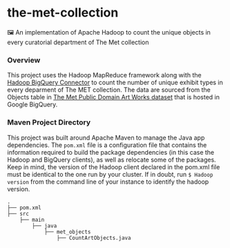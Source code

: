 # the-met-collection
🖼️ An implementation of Apache Hadoop to count the unique objects in every curatorial department of The Met collection

### Overview
This project uses the Hadoop MapReduce framework along with the [Hadoop BigQuery Connector](https://github.com/GoogleCloudDataproc/hadoop-connectors) to count the number of unique exhibit types in every deparment of The MET collection. The data are sourced from the Objects table in [The Met Public Domain Art Works dataset](https://console.cloud.google.com/marketplace/product/the-metropolitan-museum-of-art/the-met-public-domain-art-works) that is hosted in Google BigQuery.

### Maven Project Directory 
This project was built around Apache Maven to manage the Java app dependencies. The `pom.xml` file is a configuration file that contains the information required to build the package dependencies (in this case the Hadoop and BigQuery clients), as well as relocate some of the packages. Keep in mind, the version of the Hadoop client declared in the pom.xml file must be identical to the one run by your cluster. If in doubt, run `$ Hadoop version` from the command line of your instance to identify the hadoop version.

    .
    ├── pom.xml
    ├── src                   
        ├── main
            ├── java
                ├── met_objects
                    ├── CountArtObjects.java
 
